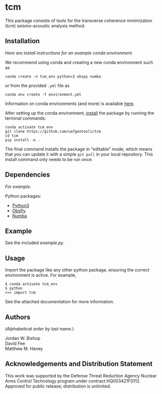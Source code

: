 tcm
=============
This package consists of tools for the transverse coherence minimization (tcm) seismo-acoustic analysis method.

Installation
---------------

*Here are install instructions for an example conda environment.*

We recommend using conda and creating a new conda environment such as
```
conda create -n tcm_env python=3 obspy numba
```
or from the provided `.yml` file as
```
conda env create -f environment.yml
```

Information on conda environments (and more) is available [here](https://docs.conda.io/projects/conda/en/latest/user-guide/tasks/manage-environments.html).

After setting up the conda environment, [install](https://pip.pypa.io/en/latest/reference/pip_install/#editable-installs) the package by running the terminal commands:
```
conda activate tcm_env
git clone https://github.com/uafgeotools/tcm
cd tcm
pip install -e .
```
The final command installs the package in "editable" mode, which means that you
can update it with a simple `git pull` in your local repository. This install
command only needs to be run once.


Dependencies
--------------------
*For example:*

Python packages:
* [Python3](https://docs.python.org/3/)
* [ObsPy](http://docs.obspy.org/)
* [Numba](http://numba.pydata.org)


Example
-----------
See the included *example.py*.


Usage
---------
Import the package like any other python package, ensuring the correct environment is active. For example,
```
$ conda activate tcm_env
$ python
>>> import tcm
```
See  the attached documentation for more information.

Authors
-------

(_Alphabetical order by last name._)

Jordan W. Bishop <br>
David Fee <br>
Matthew M. Haney <br>


Acknowledgements and Distribution Statement
-------------------------------------------

This work was supported by the Defense Threat Reduction Agency Nuclear Arms Control Technology program under contract HQ003421F0112. Approved for public release; distribution is unlimited.
